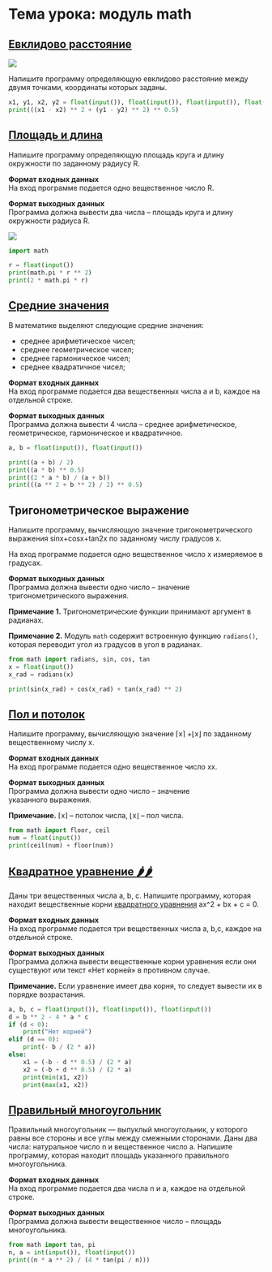 # Тема урока: модуль math
## [Евклидово расстояние](https://stepik.org/lesson/265110/step/2?unit=246058)

![](https://ucarecdn.com/26c7ba17-bee9-4f8f-9764-3b68b2ede790/)

Напишите программу определяющую евклидово расстояние между двумя точками, координаты которых заданы.

```python
x1, y1, x2, y2 = float(input()), float(input()), float(input()), float(input())
print(((x1 - x2) ** 2 + (y1 - y2) ** 2) ** 0.5)
```

## [Площадь и длина](https://stepik.org/lesson/265110/step/3?unit=246058)

Напишите программу определяющую площадь круга и длину окружности по заданному радиусу R.

**Формат входных данных**  
На вход программе подается одно вещественное число R.

**Формат выходных данных**  
Программа должна вывести два числа – площадь круга и длину окружности радиуса R.

![](https://ucarecdn.com/4fa6a2d0-9522-4a29-8cac-b19e873f26c3/)


```python
import math

r = float(input())
print(math.pi * r ** 2)
print(2 * math.pi * r)
```

## [Средние значения](https://stepik.org/lesson/265110/step/4?unit=246058)

В математике выделяют следующие средние значения:
-   среднее арифметическое чисел;
-   среднее геометрическое чисел;
-   среднее гармоническое чисел;
-   среднее квадратичное чисел;

**Формат входных данных**  
На вход программе подается два вещественных числа a и b, каждое на отдельной строке.

**Формат выходных данных**  
Программа должна вывести 4 числа – среднее арифметическое, геометрическое, гармоническое и квадратичное.

```python
a, b = float(input()), float(input())

print((a + b) / 2)
print((a * b) ** 0.5)
print((2 * a * b) / (a + b))
print(((a ** 2 + b ** 2) / 2) ** 0.5)
```

## Тригонометрическое выражение

Напишите программу, вычисляющую значение тригонометрического выражения sinx+cosx+tan2x по заданному числу градусов x.

На вход программе подается одно вещественное число x измеряемое в градусах. 

**Формат выходных данных**  
Программа должна вывести одно число – значение тригонометрического выражения.

**Примечание 1.** Тригонометрические функции принимают аргумент в радианах. 

**Примечание 2.** Модуль `math` содержит встроенную функцию `radians()`, которая переводит угол из градусов в угол в радианах.

```python
from math import radians, sin, cos, tan
x = float(input())
x_rad = radians(x)

print(sin(x_rad) + cos(x_rad) + tan(x_rad) ** 2)
```

## [Пол и потолок](https://stepik.org/lesson/265110/step/6?unit=246058)

Напишите программу, вычисляющую значение ⌈x⌉ +⌊x⌋ по заданному вещественному числу x.

**Формат входных данных**  
На вход программе подается одно вещественное число xx.

**Формат выходных данных**  
Программа должна вывести одно число – значение указанного выражения.

**Примечание.** ⌈x⌉ – потолок числа, ⌊x⌋ – пол числа.

```python
from math import floor, ceil
num = float(input())
print(ceil(num) + floor(num))
```

## [Квадратное уравнение 🌶️🌶️](https://stepik.org/lesson/265110/step/7?unit=246058)

Даны три вещественных числа a, b, c. Напишите программу, которая находит вещественные корни [квадратного уравнения](https://ru.wikipedia.org/wiki/%D0%9A%D0%B2%D0%B0%D0%B4%D1%80%D0%B0%D1%82%D0%BD%D0%BE%D0%B5_%D1%83%D1%80%D0%B0%D0%B2%D0%BD%D0%B5%D0%BD%D0%B8%D0%B5) ax^2 + bx + c = 0.

**Формат входных данных**  
На вход программе подается три вещественных числа a, b,c, каждое на отдельной строке.

**Формат выходных данных**  
Программа должна вывести вещественные корни уравнения если они существуют или текст «Нет корней» в противном случае.

**Примечание.** Если уравнение имеет два корня, то следует вывести их в порядке возрастания.

```python
a, b, c = float(input()), float(input()), float(input())
d = b ** 2 - 4 * a * c
if (d < 0):
    print("Нет корней")
elif (d == 0):
    print(- b / (2 * a))
else:
    x1 = (-b - d ** 0.5) / (2 * a)
    x2 = (-b + d ** 0.5) / (2 * a)
    print(min(x1, x2))
    print(max(x1, x2))
```

## [Правильный многоугольник](https://stepik.org/lesson/265110/step/8?unit=246058)
Правильный многоугольник — выпуклый многоугольник, у которого равны все стороны и все углы между смежными сторонами. Даны два числа: натуральное число n и вещественное число a. Напишите программу, которая находит площадь указанного правильного многоугольника.

**Формат входных данных**  
На вход программе подается два числа n и a, каждое на отдельной строке.

**Формат выходных данных**  
Программа должна вывести вещественное число – площадь многоугольника.

```python
from math import tan, pi
n, a = int(input()), float(input())
print((n * a ** 2) / (4 * tan(pi / n)))
```
